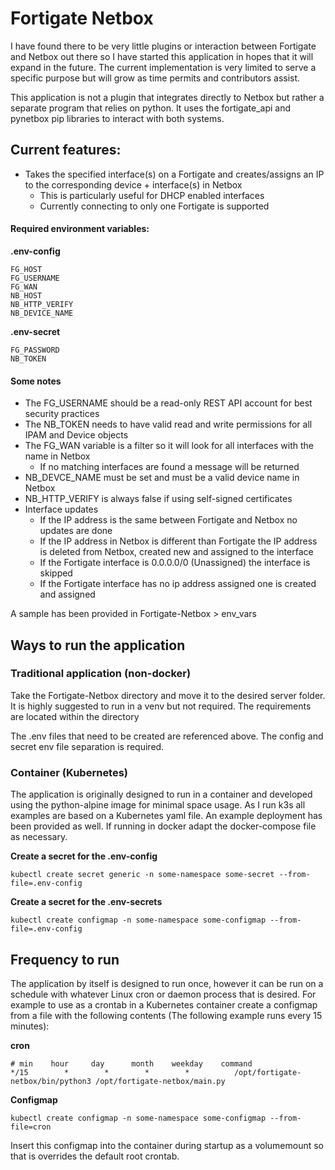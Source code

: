 # Fortigate Netbox

I have found there to be very little plugins or interaction between Fortigate and Netbox out there so I have started this application in hopes that it will expand in the future.  The current implementation is very limited to serve a specific purpose but will grow as time permits and contributors assist.

This application is not a plugin that integrates directly to Netbox but rather a separate program that relies on python.  It uses the fortigate_api and pynetbox pip libraries to interact with both systems.

## Current features:
- Takes the specified interface(s) on a Fortigate and creates/assigns an IP to the corresponding device + interface(s) in Netbox
  - This is particularly useful for DHCP enabled interfaces
  - Currently connecting to only one Fortigate is supported

#### Required environment variables:

**.env-config**
```
FG_HOST
FG_USERNAME
FG_WAN
NB_HOST
NB_HTTP_VERIFY
NB_DEVICE_NAME

```
**.env-secret**
```
FG_PASSWORD
NB_TOKEN
```

#### Some notes
- The FG_USERNAME should be a read-only REST API account for best security practices
- The NB_TOKEN needs to have valid read and write permissions for all IPAM and Device objects
- The FG_WAN variable is a filter so it will look for all interfaces with the name in Netbox
  - If no matching interfaces are found a message will be returned
- NB_DEVCE_NAME must be set and must be a valid device name in Netbox
- NB_HTTP_VERIFY is always false if using self-signed certificates
- Interface updates
  - If the IP address is the same between Fortigate and Netbox no updates are done
  - If the IP address in Netbox is different than Fortigate the IP address is deleted from Netbox, created new and assigned to the interface
  - If the Fortigate interface is 0.0.0.0/0 (Unassigned) the interface is skipped
  - If the Fortigate interface has no ip address assigned one is created and assigned

A sample has been provided in Fortigate-Netbox > env_vars 

## Ways to run the application
### Traditional application (non-docker)

Take the Fortigate-Netbox directory and move it to the desired server folder.  It is highly suggested to run in a venv but not required.  The requirements are located within the directory

The .env files that need to be created are referenced above.  The config and secret env file separation is required.

### Container (Kubernetes)

The application is originally designed to run in a container and developed using the python-alpine image for minimal space usage.  As I run k3s all examples are based on a Kubernetes yaml file.  An example deployment has been provided as well.  If running in docker adapt the docker-compose file as necessary.

**Create a secret for the .env-config**
```
kubectl create secret generic -n some-namespace some-secret --from-file=.env-config
```

**Create a secret for the .env-secrets**
```
kubectl create configmap -n some-namespace some-configmap --from-file=.env-config
```

## Frequency to run

The application by itself is designed to run once, however it can be run on a schedule with whatever Linux cron or daemon process that is desired.  For example to use as a crontab in a Kubernetes container create a configmap from a file with the following contents (The following example runs every 15 minutes):

**cron**
```
# min    hour     day      month    weekday    command
*/15        *        *        *        *          /opt/fortigate-netbox/bin/python3 /opt/fortigate-netbox/main.py
```

**Configmap**
```
kubectl create configmap -n some-namespace some-configmap --from-file=cron
```

Insert this configmap into the container during startup as a volumemount so that is overrides the default root crontab.